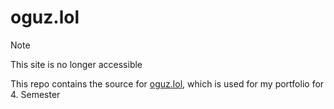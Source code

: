 # oguz.lol

> [!NOTE]
> This site is no longer accessible

This repo contains the source for [oguz.lol](https://4sem.oguz.lol), which is used for my portfolio for 4. Semester
